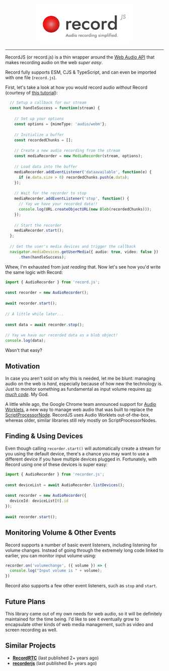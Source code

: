<center>
  <img src="logo.png" width="300" />
</center>

---

RecordJS (or record.js) is a thin wrapper around the [Web Audio API](https://developer.mozilla.org/en-US/docs/Web/API/Web_Audio_API) that makes recording audio on the web _super easy_. 

Record fully supports ESM, CJS & TypeScript, and can even be imported with one file (`record.js`).

First, let's take a look at how you would record audio _without_ Record (courtesy of [this tutorial](https://web.dev/media-recording-audio/)):

```typescript
  // Setup a callback for our stream
  const handleSuccess = function(stream) {

    // Set up your options
    const options = {mimeType: 'audio/webm'};

    // Initialize a buffer
    const recordedChunks = [];

    // Create a new audio recording from the stream
    const mediaRecorder = new MediaRecorder(stream, options);

    // Load data into the buffer
    mediaRecorder.addEventListener('dataavailable', function(e) {
      if (e.data.size > 0) recordedChunks.push(e.data);
    });

    // Wait for the recorder to stop
    mediaRecorder.addEventListener('stop', function() {
      // Yay we have your recorded data!!
      console.log(URL.createObjectURL(new Blob(recordedChunks)));
    });

    // Start the recorder
    mediaRecorder.start();
  };

  // Get the user's media devices and trigger the callback
  navigator.mediaDevices.getUserMedia({ audio: true, video: false })
      .then(handleSuccess);
```

Whew, I'm exhausted from just _reading_ that. Now let's see how you'd write the same logic with Record:

```typescript
import { AudioRecorder } from 'record.js';

const recorder = new AudioRecorder();

await recorder.start();

// A little while later...

const data = await recorder.stop();

// Yay we have our recorded data as a blob object!
console.log(data);

```

Wasn't that easy?

## Motivation

In case you aren't sold on why this is needed, let me be blunt: managing audio on the web is _hard_, especially because of how new the technology is. Just to monitor something as fundamental as input volume requires [_so much code_](https://stackoverflow.com/a/62732195). My God.

A little while ago, the Google Chrome team announced support for [Audio Worklets](https://developer.chrome.com/blog/audio-worklet/), a new way to manage web audio that was built to replace the [ScriptProcessorNode](https://developer.mozilla.org/en-US/docs/Web/API/ScriptProcessorNode). RecordJS uses Audio Worklets out-of-the-box, whereas older, similar libraries still rely mostly on ScriptProcessorNodes.  

## Finding & Using Devices

Even though calling `recorder.start()` will automatically create a stream for you using the default device, there's a chance you may want to use a different device if you have multiple devices plugged in. Fortunately, with Record using one of these devices is super easy:

```typescript
import { AudioRecorder } from 'recorder.js';

const deviceList = await AudioRecorder.listDevices();

const recorder = new AudioRecorder({ 
  deviceId: deviceList[0].id 
});

await recorder.start();
```

## Monitoring Volume & Other Events

Record supports a number of basic event listeners, including listening for volume changes. Instead of going through the extremely long code linked to earlier, you can monitor input volume using:

```typescript
recorder.on('volumechange', ({ volume }) => {
  console.log("Input volume is " + volume);
})
```

Record also supports a few other event listeners, such as `stop` and `start`.

## Future Plans

This library came out of my own needs for web audio, so it will be definitely maintained for the time being. I'd like to see it eventually grow to encapsulate other kinds of web media management, such as video and screen recording as well.

## Similar Projects

- **[RecordRTC](https://github.com/muaz-khan/RecordRTC)** (last published 2+ years ago)
- **[recorderjs](https://github.com/mattdiamond/Recorderjs)** (last published 8+ years ago)